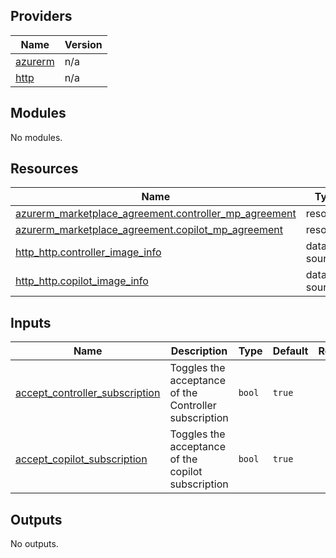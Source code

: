 ## Providers

| Name | Version |
|------|---------|
| <a name="provider_azurerm"></a> [azurerm](#provider\_azurerm) | n/a |
| <a name="provider_http"></a> [http](#provider\_http) | n/a |

## Modules

No modules.

## Resources

| Name | Type |
|------|------|
| [azurerm_marketplace_agreement.controller_mp_agreement](https://registry.terraform.io/providers/hashicorp/azurerm/latest/docs/resources/marketplace_agreement) | resource |
| [azurerm_marketplace_agreement.copilot_mp_agreement](https://registry.terraform.io/providers/hashicorp/azurerm/latest/docs/resources/marketplace_agreement) | resource |
| [http_http.controller_image_info](https://registry.terraform.io/providers/hashicorp/http/latest/docs/data-sources/http) | data source |
| [http_http.copilot_image_info](https://registry.terraform.io/providers/hashicorp/http/latest/docs/data-sources/http) | data source |

## Inputs

| Name | Description | Type | Default | Required |
|------|-------------|------|---------|:--------:|
| <a name="input_accept_controller_subscription"></a> [accept\_controller\_subscription](#input\_accept\_controller\_subscription) | Toggles the acceptance of the Controller subscription | `bool` | `true` | no |
| <a name="input_accept_copilot_subscription"></a> [accept\_copilot\_subscription](#input\_accept\_copilot\_subscription) | Toggles the acceptance of the copilot subscription | `bool` | `true` | no |

## Outputs

No outputs.

